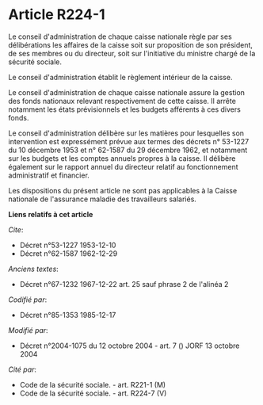 # Article R224-1

Le conseil d'administration de chaque caisse nationale règle par ses délibérations les affaires de la caisse soit sur
proposition de son président, de ses membres ou du directeur, soit sur l'initiative du ministre chargé de la sécurité
sociale. 

Le conseil d'administration établit le règlement intérieur de la caisse. 

Le conseil d'administration de chaque caisse nationale assure la gestion des fonds nationaux relevant respectivement de cette
caisse. Il arrête notamment les états prévisionnels et les budgets afférents à ces divers fonds. 

Le conseil d'administration délibère sur les matières pour lesquelles son intervention est expressément prévue aux termes des
décrets n° 53-1227 du 10 décembre 1953 et n° 62-1587 du 29 décembre 1962, et notamment sur les budgets et les comptes annuels
propres à la caisse. Il délibère également sur le rapport annuel du directeur relatif au fonctionnement administratif et
financier. 

Les dispositions du présent article ne sont pas applicables à la Caisse nationale de l'assurance maladie des travailleurs
salariés.

**Liens relatifs à cet article**

_Cite_:

  - Décret n°53-1227 1953-12-10
  - Décret n°62-1587 1962-12-29

_Anciens textes_:

  - Décret n°67-1232 1967-12-22 art. 25 sauf phrase 2 de l'alinéa 2

_Codifié par_:

  - Décret n°85-1353 1985-12-17

_Modifié par_:

  - Décret n°2004-1075 du 12 octobre 2004 - art. 7 () JORF 13 octobre 2004

_Cité par_:

  - Code de la sécurité sociale. - art. R221-1 (M)
  - Code de la sécurité sociale. - art. R224-7 (V)
